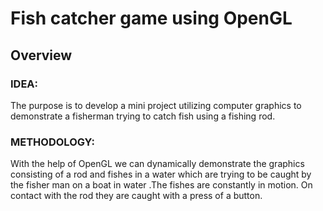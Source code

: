 # Fish catcher game using OpenGL

## Overview

### IDEA: 
The purpose is to develop a mini project utilizing computer graphics to demonstrate a fisherman trying to catch fish using a fishing rod.

### METHODOLOGY: 
With the help of OpenGL we can dynamically demonstrate the graphics consisting of a rod and fishes in a water which are trying to be caught by the fisher man on a boat in water .The fishes are constantly in motion. On contact with the rod they are caught with a press of a button.
